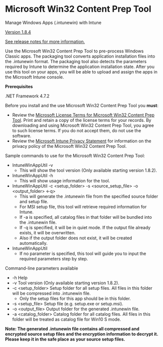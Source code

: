 # Microsoft Win32 Content Prep Tool

Manage Windows Apps (.intunewin) with Intune

[Version 1.8.4](https://github.com/microsoft/Microsoft-Win32-Content-Prep-Tool/releases/tag/v1.8.4)

[See release notes for more information.](https://github.com/Microsoft/Microsoft-Win32-Content-Prep-Tool/releases)

Use the Microsoft Win32 Content Prep Tool to pre-process Windows Classic apps. The packaging tool converts application installation files into the .intunewin format. The packaging tool also detects the parameters required by Intune to determine the application installation state. After you use this tool on your apps, you will be able to upload and assign the apps in the Microsoft Intune console.

**Prerequisites**

.NET Framework 4.7.2 

Before you install and the use Microsoft Win32 Content Prep Tool you **must**:

- Review the [Microsoft License Terms for Microsoft Win32 Content Prep Tool](https://github.com/Microsoft/Microsoft-Win32-Content-Prep-Tool/blob/master/Microsoft%20License%20Terms%20For%20Win32%20Content%20Prep%20Tool.pdf). Print and retain a copy of the license terms for your records. By downloading and using Microsoft Win32 Content Prep Tool, you agree to such license terms. If you do not accept them, do not use the software.
- Review the [Microsoft Intune Privacy Statement](https://docs.microsoft.com/legal/intune/microsoft-intune-privacy-statement) for information on the privacy policy of the Microsoft Win32 Content Prep Tool.
 

Sample commands to use for the Microsoft Win32 Content Prep Tool:

- IntuneWinAppUtil -v
  - This will show the tool version (Only available starting version 1.8.2).
- IntuneWinAppUtil -h
  - This will show usage information for the tool.
- IntuneWinAppUtil -c <setup_folder> -s <source_setup_file> -o <output_folder> <-q>
  - This will generate the .intunewin file from the specified source folder and setup file.
  - For MSI setup file, this tool will retrieve required information for Intune.
  - If -a is specified, all catalog files in that folder will be bundled into the .intunewin file.
  - If -q is specified, it will be in quiet mode. If the output file already exists, it will be overwritten.
  - Also if the output folder does not exist, it will be created automatically.
- IntuneWinAppUtil
  - If no parameter is specified, this tool will guide you to input the required parameters step by step.

Command-line parameters available

- -h Help
- -v Tool version (Only available starting version 1.8.2).
- -c <setup_folder> Setup folder for all setup files. All files in this folder will be compressed into .intunewin file.
  - Only the setup files for this app should be in this folder.
- -s <setup_file> Setup file (e.g. setup.exe or setup.msi).
- -o <output_file> Output folder for the generated .intunewin file.
- -a <catalog_folder> Catalog folder for all catalog files. All files in this folder will be treated as catalog file for Win10 S mode.

**Note: The generated .intunewin file contains all compressed and encrypted source setup files and the encryption information to decrypt it. Please keep it in the safe place as your source setup files.**

